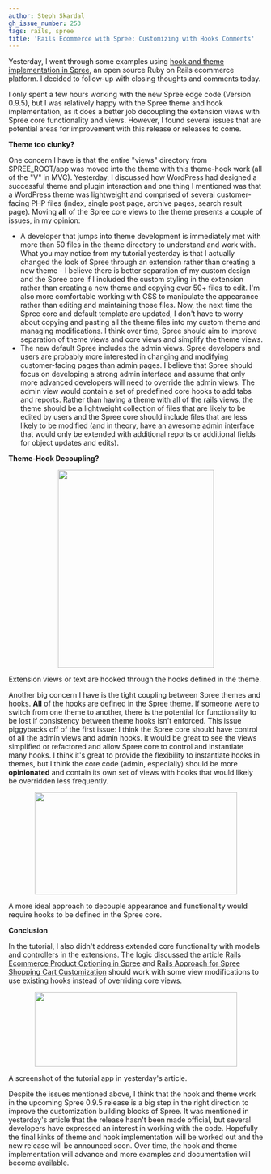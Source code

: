 ```yaml
---
author: Steph Skardal
gh_issue_number: 253
tags: rails, spree
title: 'Rails Ecommerce with Spree: Customizing with Hooks Comments'
---
```


Yesterday, I went through some examples using [hook and theme implementation in Spree](http://blog.endpoint.com/2010/01/rails-ecommerce-spree-hooks-tutorial.html), an open source Ruby on Rails ecommerce platform. I decided to follow-up with closing thoughts and comments today.

I only spent a few hours working with the new Spree edge code (Version 0.9.5), but I was relatively happy with the Spree theme and hook implementation, as it does a better job decoupling the extension views with Spree core functionality and views. However, I found several issues that are potential areas for improvement with this release or releases to come.

**Theme too clunky?**

One concern I have is that the entire "views" directory from SPREE_ROOT/app was moved into the theme with this theme-hook work (all of the "V" in MVC). Yesterday, I discussed how WordPress had designed a successful theme and plugin interaction and one thing I mentioned was that a WordPress theme was lightweight and comprised of several customer-facing PHP files (index, single post page, archive pages, search result page). Moving **all** of the Spree core views to the theme presents a couple of issues, in my opinion:

- A developer that jumps into theme development is immediately met with more than 50 files in the theme directory to understand and work with. What you may notice from my tutorial yesterday is that I actually changed the look of Spree through an extension rather than creating a new theme - I believe there is better separation of my custom design and the Spree core if I included the custom styling in the extension rather than creating a new theme and copying over 50+ files to edit. I'm also more comfortable working with CSS to manipulate the appearance rather than editing and maintaining those files. Now, the next time the Spree core and default template are updated, I don't have to worry about copying and pasting all the theme files into my custom theme and managing modifications.  I think over time, Spree should aim to improve separation of theme views and core views and simplify the theme views.
- The new default Spree includes the admin views. Spree developers and users are probably more interested in changing and modifying customer-facing pages than admin pages. I believe that Spree should focus on developing a strong admin interface and assume that only more advanced developers will need to override the admin views. The admin view would contain a set of predefined core hooks to add tabs and reports. Rather than having a theme with all of the rails  views, the theme should be a lightweight collection of files that are likely to be edited by users and the Spree core should include files that are less likely to be modified (and in theory, have an awesome admin interface that would only be extended with additional reports or additional fields for object updates and edits).

**Theme-Hook Decoupling?**

<a href="http://4.bp.blogspot.com/_wWmWqyCEKEs/S0jyUPIJddI/AAAAAAAADBQ/Rg_ZsrAs1XM/s1600-h/spree_building_blocks.png" onblur="try {parent.deselectBloggerImageGracefully();} catch(e) {}"><img alt="" border="0" id="BLOGGER_PHOTO_ID_5424852180639774162" src="/blog/2010/01/13/rails-ecommerce-spree-hooks-comments/image-0.png" style="display:block; margin:0px auto 10px; text-align:center;cursor:pointer; cursor:hand;width: 308px; height: 391px;"/></a>

Extension views or text are hooked through the hooks defined in the theme.

Another big concern I have is the tight coupling between Spree themes and hooks. **All** of the hooks are defined in the Spree theme. If someone were to switch from one theme to another, there is the potential for functionality to be lost if consistency between theme hooks isn't enforced. This issue piggybacks off of the first issue: I think the Spree core should have control of all the admin views and admin hooks. It would be great to see the views simplified or refactored and allow Spree core to control and instantiate many hooks. I think it's great to provide the flexibility to instantiate hooks in themes, but I think the core code (admin, especially) should be more **opinionated** and contain its own set of views with hooks that would likely be overridden less frequently.

<a href="http://3.bp.blogspot.com/_wWmWqyCEKEs/S0jzyuuqLpI/AAAAAAAADBY/X59I5QW_3Yo/s1600-h/spree_building_blocks_ideal.png" onblur="try {parent.deselectBloggerImageGracefully();} catch(e) {}"><img alt="" border="0" id="BLOGGER_PHOTO_ID_5424853804030504594" src="/blog/2010/01/13/rails-ecommerce-spree-hooks-comments/image-0.png" style="display:block; margin:0px auto 10px; text-align:center;cursor:pointer; cursor:hand;width: 400px; height: 202px;"/></a>

A more ideal approach to decouple appearance and functionality would require hooks to be defined in the Spree core.

**Conclusion**

In the tutorial, I also didn't address extended core functionality with models and controllers in the extensions. The logic discussed the article [Rails Ecommerce Product Optioning in Spree](http://blog.endpoint.com/2009/12/rails-ecommerce-product-optioning-in.html) and [Rails Approach for Spree Shopping Cart Customization](http://blog.endpoint.com/2009/10/rails-approach-to-spree-shopping-cart.html) should work with some view modifications to use existing hooks instead of overriding core views.

<a href="http://2.bp.blogspot.com/_wWmWqyCEKEs/S0j-TThOmsI/AAAAAAAADBg/gUtsc4sUTdk/s1600-h/image3.png" onblur="try {parent.deselectBloggerImageGracefully();} catch(e) {}"><img alt="" border="0" id="BLOGGER_PHOTO_ID_5424865358778374850" src="/blog/2010/01/13/rails-ecommerce-spree-hooks-comments/image-0.png" style="display:block; margin:0px auto 10px; text-align:center;cursor:pointer; cursor:hand;width: 400px; height: 148px;"/></a>

A screenshot of the tutorial app in yesterday's article.

Despite the issues mentioned above, I think that the hook and theme work in the upcoming Spree 0.9.5 release is a big step in the right direction to improve the customization building blocks of Spree. It was mentioned in yesterday's article that the release hasn't been made official, but several developers have expressed an interest in working with the code. Hopefully the final kinks of theme and hook implementation will be worked out and the new release will be announced soon. Over time, the hook and theme implementation will advance and more examples and documentation will become available.
